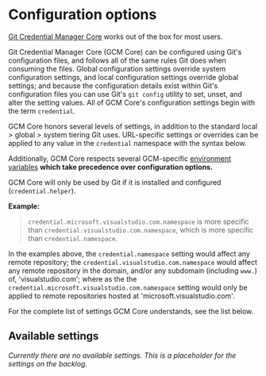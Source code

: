 # Configuration options

[Git Credential Manager Core](usage.md) works out of the box for most users.

Git Credential Manager Core (GCM Core) can be configured using Git's configuration files, and follows all of the same rules Git does when consuming the files.
Global configuration settings override system configuration settings, and local configuration settings override global settings; and because the configuration details exist within Git's configuration files you can use Git's `git config` utility to set, unset, and alter the setting values. All of GCM Core's configuration settings begin with the term `credential`.

GCM Core honors several levels of settings, in addition to the standard local \> global \> system tiering Git uses.
URL-specific settings or overrides can be applied to any value in the `credential` namespace with the syntax below.

Additionally, GCM Core respects several GCM-specific [environment variables](environment.md) **which take precedence over configuration options.**

GCM Core will only be used by Git if it is installed and configured (`credential.helper`).

**Example:**

> `credential.microsoft.visualstudio.com.namespace` is more specific than `credential.visualstudio.com.namespace`, which is more specific than `credential.namespace`.

In the examples above, the `credential.namespace` setting would affect any remote repository; the `credential.visualstudio.com.namespace` would affect any remote repository in the domain, and/or any subdomain (including `www.`) of, 'visualstudio.com'; where as the the `credential.microsoft.visualstudio.com.namespace` setting would only be applied to remote repositories hosted at 'microsoft.visualstudio.com'.

For the complete list of settings GCM Core understands, see the list below.

## Available settings

_Currently there are no available settings. This is a placeholder for the settings on the backlog._
